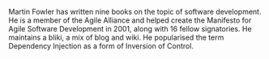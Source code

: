Martin Fowler has written nine books on the topic of software development. He is a member of the Agile Alliance and helped create the Manifesto for Agile Software Development in 2001, along with 16 fellow signatories. He maintains a bliki, a mix of blog and wiki. He popularised the term Dependency Injection as a form of Inversion of Control.